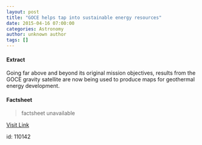 ```yaml
---
layout: post
title: "GOCE helps tap into sustainable energy resources"
date: 2015-04-16 07:00:00
categories: Astronomy
author: unknown author
tags: []
---
```



#### Extract
>
								
		
Going far above and beyond its original mission objectives, results from the GOCE gravity satellite are now being used to produce maps for geothermal energy development.

	

#### Factsheet
>factsheet unavailable

[Visit Link](http://www.esa.int/Our_Activities/Observing_the_Earth/GOCE/GOCE_helps_tap_into_sustainable_energy_resources)

id:  110142
